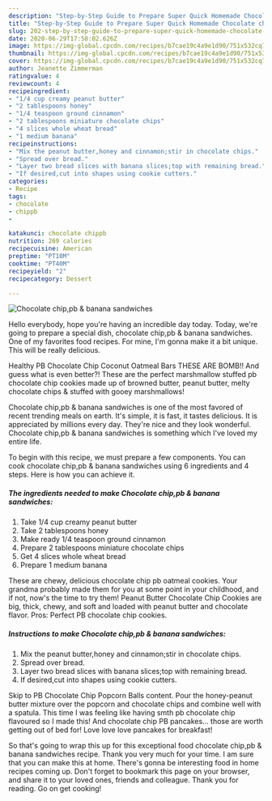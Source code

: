 ```yaml
---
description: "Step-by-Step Guide to Prepare Super Quick Homemade Chocolate chip,pb &amp;amp; banana sandwiches"
title: "Step-by-Step Guide to Prepare Super Quick Homemade Chocolate chip,pb &amp;amp; banana sandwiches"
slug: 202-step-by-step-guide-to-prepare-super-quick-homemade-chocolate-chip-pb-and-amp-banana-sandwiches
date: 2020-06-29T17:58:02.626Z
image: https://img-global.cpcdn.com/recipes/b7cae19c4a9e1d90/751x532cq70/chocolate-chippb-banana-sandwiches-recipe-main-photo.jpg
thumbnail: https://img-global.cpcdn.com/recipes/b7cae19c4a9e1d90/751x532cq70/chocolate-chippb-banana-sandwiches-recipe-main-photo.jpg
cover: https://img-global.cpcdn.com/recipes/b7cae19c4a9e1d90/751x532cq70/chocolate-chippb-banana-sandwiches-recipe-main-photo.jpg
author: Jeanette Zimmerman
ratingvalue: 4
reviewcount: 4
recipeingredient:
- "1/4 cup creamy peanut butter"
- "2 tablespoons honey"
- "1/4 teaspoon ground cinnamon"
- "2 tablespoons miniature chocolate chips"
- "4 slices whole wheat bread"
- "1 medium banana"
recipeinstructions:
- "Mix the peanut butter,honey and cinnamon;stir in chocolate chips."
- "Spread over bread."
- "Layer two bread slices with banana slices;top with remaining bread."
- "If desired,cut into shapes using cookie cutters."
categories:
- Recipe
tags:
- chocolate
- chippb
- 

katakunci: chocolate chippb  
nutrition: 269 calories
recipecuisine: American
preptime: "PT10M"
cooktime: "PT40M"
recipeyield: "2"
recipecategory: Dessert

---
```



![Chocolate chip,pb &amp; banana sandwiches](https://img-global.cpcdn.com/recipes/b7cae19c4a9e1d90/751x532cq70/chocolate-chippb-banana-sandwiches-recipe-main-photo.jpg)

Hello everybody, hope you're having an incredible day today. Today, we're going to prepare a special dish, chocolate chip,pb &amp; banana sandwiches. One of my favorites food recipes. For mine, I'm gonna make it a bit unique. This will be really delicious.

Healthy PB Chocolate Chip Coconut Oatmeal Bars THESE ARE BOMB!! And guess what is even better?! These are the perfect marshmallow stuffed pb chocolate chip cookies made up of browned butter, peanut butter, melty chocolate chips &amp; stuffed with gooey marshmallows!

Chocolate chip,pb &amp; banana sandwiches is one of the most favored of recent trending meals on earth. It's simple, it is fast, it tastes delicious. It is appreciated by millions every day. They're nice and they look wonderful. Chocolate chip,pb &amp; banana sandwiches is something which I've loved my entire life.


To begin with this recipe, we must prepare a few components. You can cook chocolate chip,pb &amp; banana sandwiches using 6 ingredients and 4 steps. Here is how you can achieve it.

<!--inarticleads1-->

##### The ingredients needed to make Chocolate chip,pb &amp; banana sandwiches:

1. Take 1/4 cup creamy peanut butter
1. Take 2 tablespoons honey
1. Make ready 1/4 teaspoon ground cinnamon
1. Prepare 2 tablespoons miniature chocolate chips
1. Get 4 slices whole wheat bread
1. Prepare 1 medium banana


These are chewy, delicious chocolate chip pb oatmeal cookies. Your grandma probably made them for you at some point in your childhood, and if not, now&#39;s the time to try them! Peanut Butter Chocolate Chip Cookies are big, thick, chewy, and soft and loaded with peanut butter and chocolate flavor. Pros: Perfect PB chocolate chip cookies. 

<!--inarticleads2-->

##### Instructions to make Chocolate chip,pb &amp; banana sandwiches:

1. Mix the peanut butter,honey and cinnamon;stir in chocolate chips.
1. Spread over bread.
1. Layer two bread slices with banana slices;top with remaining bread.
1. If desired,cut into shapes using cookie cutters.


Skip to PB Chocolate Chip Popcorn Balls content. Pour the honey-peanut butter mixture over the popcorn and chocolate chips and combine well with a spatula. This time I was feeling like having smth pb chocolate chip flavoured so I made this! And chocolate chip PB pancakes… those are worth getting out of bed for! Love love love pancakes for breakfast! 

So that's going to wrap this up for this exceptional food chocolate chip,pb &amp; banana sandwiches recipe. Thank you very much for your time. I am sure that you can make this at home. There's gonna be interesting food in home recipes coming up. Don't forget to bookmark this page on your browser, and share it to your loved ones, friends and colleague. Thank you for reading. Go on get cooking!
